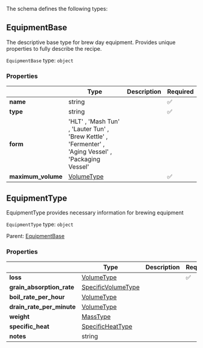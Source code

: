 The schema defines the following types:

## EquipmentBase

The descriptive base type for brew day equipment. Provides unique properties to fully describe the recipe.

`EquipmentBase` type: `object`

### Properties
|    | Type                                                                                                  | Description | Required           |
| ------------------ | ----------------------------------------------------------------------------------------------------- | ----------- | ------------------ |
| **name**           | string                                                                                                |             | :white_check_mark: |
| **type**           | string                                                                                                |             | :white_check_mark: |
| **form**           | 'HLT' , 'Mash Tun' , 'Lauter Tun' , 'Brew Kettle' , 'Fermenter' , 'Aging Vessel' , 'Packaging Vessel' |             |                    |
| **maximum_volume** | [VolumeType](measureable_units.json.md#volumetype)                                                    |             | :white_check_mark: |

## EquipmentType

EquipmentType provides necessary information for brewing equipment

`EquipmentType` type: `object`

Parent: [EquipmentBase](#equipmentbase)

### Properties

|                           | Type                                                               | Description | Required           |
| ------------------------- | ------------------------------------------------------------------ | ----------- | ------------------ |
| **loss**                  | [VolumeType](measureable_units.json.md#volumetype)                 |             | :white_check_mark: |
| **grain_absorption_rate** | [SpecificVolumeType](measureable_units.json.md#specificvolumetype) |             |                    |
| **boil_rate_per_hour**    | [VolumeType](measureable_units.json.md#volumetype)                 |             |                    |
| **drain_rate_per_minute** | [VolumeType](measureable_units.json.md#volumetype)                 |             |                    |
| **weight**                | [MassType](measureable_units.json.md#masstype)                     |             |                    |
| **specific_heat**         | [SpecificHeatType](measureable_units.json.md#specificheattype)     |             |                    |
| **notes**                 | string                                                             |             |                    |
